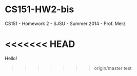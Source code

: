 CS151-HW2-bis
=============

CS151 - Homework 2 - SJSU - Summer 2014 - Prof. Merz

<<<<<<< HEAD
=======
Hello!
>>>>>>> origin/master
test